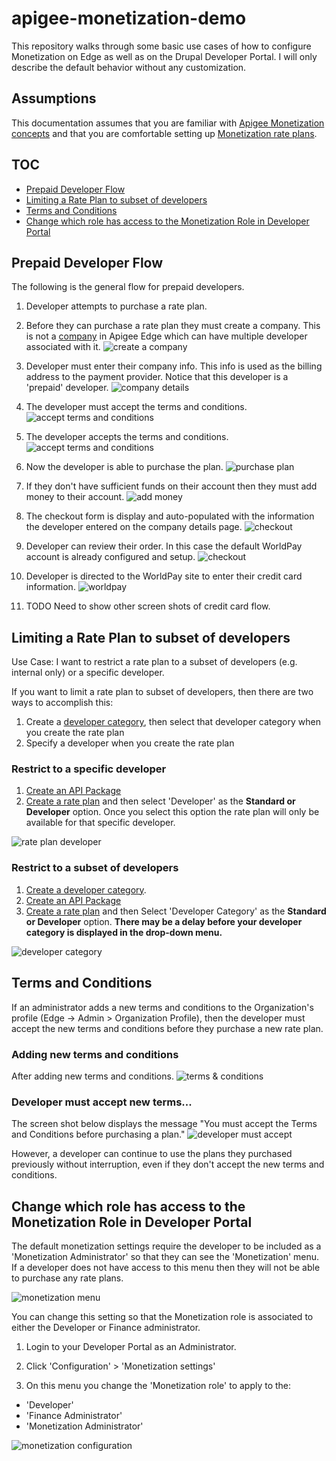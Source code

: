 # apigee-monetization-demo

This repository walks through some basic use cases of how to configure Monetization on Edge as well as on the Drupal Developer Portal.  I will only describe the default behavior without any customization.   

## Assumptions
This documentation assumes that you are familiar with [Apigee Monetization concepts](https://docs.apigee.com/api-platform/monetization/basics-monetization) and that you are comfortable setting up [Monetization rate plans](https://docs.apigee.com/api-platform/monetization/create-rate-plans).

## TOC
* [Prepaid Developer Flow](#prepaid-developer-flow)
* [Limiting a Rate Plan to subset of developers](#limiting-a-rate-plan-to-subset-of-developers)
* [Terms and Conditions](#terms-and-conditions)
* [Change which role has access to the Monetization Role in Developer Portal](#change-which-role-has-access-to-the-monetization-role-in-developer-portal)


## Prepaid Developer Flow
The following is the general flow for prepaid developers.  

1. Developer attempts to purchase a rate plan.

2. Before they can purchase a rate plan they must create a company.  This is not a [company](https://docs.apigee.com/api-platform/monetization/manage-companies-developers) in Apigee Edge which can have multiple developer associated with it.
![create a company](images/purchase-rateplan1-company-settings.png)

3. Developer must enter their company info.  This info is used as the billing address to the payment provider. Notice that this developer is a 'prepaid' developer.
![company details](images/purchase-rateplan2-company-details.png)

4. The developer must accept the terms and conditions.
![accept terms and conditions](images/purchase-rateplan3-accept-terms.png)

5. The developer accepts the terms and conditions.
![accept terms and conditions](purchase-rateplan4-terms-conditions-page.png)

6. Now the developer is able to purchase the plan.
![purchase plan](images/purchase-rateplan5-can-purchase.png)

7. If they don't have sufficient funds on their account then they must add money to their account.
![add money](images/purchase-rateplan6-insufficent-funds.png)

8. The checkout form is display and auto-populated with the information the developer entered on the company details page.
![checkout](images/purchase-rateplan7-checkout.png)

9. Developer can review their order. In this case the default WorldPay account is already configured and setup.
![checkout](images/purchase-rateplan8-review-order.png)

10. Developer is directed to the WorldPay site to enter their credit card information.
![worldpay](images/purchase-rateplan9-cc-info.png)

11. TODO
Need to show other screen shots of credit card flow.

## Limiting a Rate Plan to subset of developers
Use Case: I want to restrict a rate plan to a subset of developers (e.g. internal only) or a specific developer.

If you want to limit a rate plan to subset of developers, then there are two ways to accomplish this:
1. Create a [developer category](https://docs.apigee.com/api-platform/monetization/manage-developer-categories#ui), then select that developer category when you create the rate plan
2. Specify a developer when you create the rate plan


### Restrict to a specific developer
1. [Create an API Package](https://docs.apigee.com/api-platform/monetization/create-api-packages)
2. [Create a rate plan](https://docs.apigee.com/api-platform/monetization/create-rate-plans) and then select 'Developer' as the **Standard or Developer** option. Once you select this option the rate plan will only be available for that specific developer.

![rate plan developer](images/rate-plan-developer.png)


### Restrict to a subset of developers
1. [Create a developer category](https://docs.apigee.com/api-platform/monetization/manage-developer-categories#ui).
2. [Create an API Package](https://docs.apigee.com/api-platform/monetization/create-api-packages)
3. [Create a rate plan](https://docs.apigee.com/api-platform/monetization/create-rate-plans) and then Select 'Developer Category' as the **Standard or Developer** option. **There may be a delay before your developer category is displayed in the drop-down menu.**

![developer category](images/rate-plan-developer-category.png)

## Terms and Conditions
If an administrator adds a new terms and conditions to the Organization's profile (Edge -> Admin > Organization Profile), then the developer must accept the new terms and conditions before they purchase a new rate plan.  

### Adding new terms and conditions
After adding new terms and conditions.
![terms & conditions](images/terms-and-conditions.png)

### Developer must accept new terms...
The screen shot below displays the message "You must accept the Terms and Conditions before purchasing a plan."
![developer must accept](images/terms-and-conditions-developer-must-accept.png)

However, a developer can continue to use the plans they purchased previously without interruption, even if they don't accept the new terms and conditions.  

## Change which role has access to the Monetization Role in Developer Portal
The default monetization settings require the developer to be included as a 'Monetization Administrator' so that they can see the 'Monetization' menu. If a developer does not have access to this menu then they will not be able to purchase any rate plans.  

![monetization menu](images/monetization-menu.png)

You can change this setting so that the Monetization role is associated to either the Developer or Finance administrator.
1. Login to your Developer Portal as an Administrator.

2. Click 'Configuration' > 'Monetization settings'

3. On this menu you change the 'Monetization role' to apply to the:
  * 'Developer'
  * 'Finance Administrator'
  * 'Monetization Administrator'

![monetization configuration](images/monetization-configuration.png)
